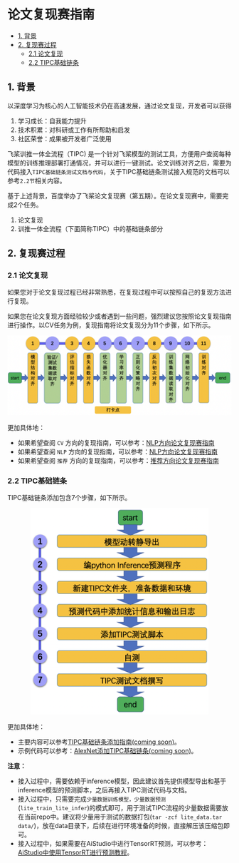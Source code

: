 # 论文复现赛指南

- [1. 背景](#1)
- [2. 复现赛过程](#2)
    - [2.1 论文复现](#2.1)
    - [2.2 TIPC基础链条](#2.2)

<a name="1"></a>

## 1. 背景

以深度学习为核心的人工智能技术仍在高速发展，通过论文复现，开发者可以获得

1. 学习成长：自我能力提升
2. 技术积累：对科研或工作有所帮助和启发
3. 社区荣誉：成果被开发者广泛使用

飞桨训推一体全流程（TIPC) 是一个针对飞桨模型的测试工具，方便用户查阅每种模型的训练推理部署打通情况，并可以进行一键测试。论文训练对齐之后，需要为代码接入`TIPC基础链条测试文档与代码`，关于TIPC基础链条测试接入规范的文档可以参考`2.2节`相关内容。

基于上述背景，百度举办了飞桨论文复现赛（第五期）。在论文复现赛中，需要完成2个任务。

1. 论文复现
2. 训推一体全流程（下面简称TIPC）中的基础链条部分

<a name="2"></a>

## 2. 复现赛过程

<a name="2.1"></a>

### 2.1 论文复现

如果您对于论文复现过程已经非常熟悉，在复现过程中可以按照自己的复现方法进行复现。

如果您在论文复现方面经验较少或者遇到一些问题，强烈建议您按照论文复现指南进行操作。以CV任务为例，复现指南将论文复现分为11个步骤，如下所示。

<div align="center">
<img src="images/framework_reprodcv.png"  width = "800" />
</div>

更加具体地：

* 如果希望查阅 `CV` 方向的复现指南，可以参考：[NLP方向论文复现赛指南](./ArticleReproduction_CV.md)
* 如果希望查阅 `NLP` 方向的复现指南，可以参考：[NLP方向论文复现赛指南](./ArticleReproduction_NLP.md)
* 如果希望查阅 `推荐` 方向的复现指南，可以参考：[推荐方向论文复现赛指南](./ArticleReproduction_REC.md)


<a name="2.2"></a>

### 2.2 TIPC基础链条


TIPC基础链条添加包含7个步骤，如下所示。

<div align="center">
<img src="images/framework_tipc_base.png"  width = "400" />
</div>

更加具体地：

- 主要内容可以参考[TIPC基础链条添加指南(coming soon)]()。
- 示例代码可以参考：[AlexNet添加TIPC基础链条(coming soon)]()。

**注意：**

* 接入过程中，需要依赖于inference模型，因此建议首先提供模型导出和基于inference模型的预测脚本，之后再接入TIPC测试代码与文档。
* 接入过程中，只需要完成`少量数据训练模型，少量数据预测`(`lite_train_lite_infer`)的模式即可，用于测试TIPC流程的少量数据需要放在当前repo中。建议将少量用于测试的数据打包(`tar -zcf lite_data.tar data/`)，放在data目录下，后续在进行环境准备的时候，直接解压该压缩包即可。
* 接入过程中，如果需要在AiStudio中进行TensorRT预测，可以参考：[AiStudio中使用TensorRT进行预测教程](https://aistudio.baidu.com/aistudio/projectdetail/3027768)。
